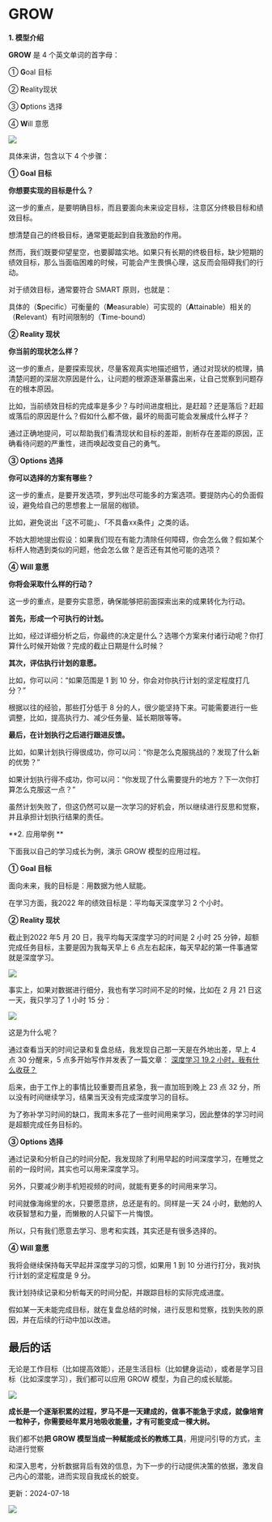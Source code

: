 # GROW

**1. 模型介绍**

**GROW** 是 4 个英文单词的首字母：

① **G**oal 目标

② **R**eality现状

③ **O**ptions 选择

④ **W**ill 意愿

![](https://mmbiz.qpic.cn/mmbiz_png/giaycic3UNwo2QljfVaVu1H4jcMhF3C48eLuyYYDDbF60t77GoJoqyiaWbQlTCqsjpPmQweUSY8ysslgAc9sEWGAA/640?wx_fmt=png) 

具体来讲，包含以下 4 个步骤：

**① Goal 目标** 

**你想要实现的目标是什么？**

这一步的重点，是要明确目标，而且要面向未来设定目标，注意区分终极目标和绩效目标。

想清楚自己的终极目标，通常更能起到自我激励的作用。 

然而，我们既要仰望星空，也要脚踏实地。如果只有长期的终极目标，缺少短期的绩效目标，那么当面临困难的时候，可能会产生畏惧心理，这反而会阻碍我们的行动。

对于绩效目标，通常要符合 SMART 原则，也就是：

具体的（**S**pecific）可衡量的（**M**easurable）可实现的（**A**ttainable）相关的（**R**elevant）有时间限制的（**T**ime-bound）

**② Reality 现状** 

**你当前的现状怎么样？**

这一步的重点，是要探索现状，尽量客观真实地描述细节，通过对现状的梳理，搞清楚问题的深层次原因是什么，让问题的根源逐渐暴露出来，让自己觉察到问题存在的根本原因。

比如，当前绩效目标的完成率是多少？与时间进度相比，是赶超？还是落后？赶超或落后的原因是什么？假如什么都不做，最坏的局面可能会发展成什么样子？

通过正确地提问，可以帮助我们看清现状和目标的差距，剖析存在差距的原因，正确看待问题的严重性，进而唤起改变自己的勇气。

**③ Options 选择** 

**你可以选择的方案有哪些？**

这一步的重点，是要开发选项，罗列出尽可能多的方案选项。要提防内心的负面假设，避免给自己的思想套上一层层的枷锁。

比如，避免说出「这不可能」、「不具备xx条件」之类的话。

不妨大胆地提出假设：如果我们现在有能力清除任何障碍，你会怎么做？假如某个标杆人物遇到类似的问题，他会怎么做？是否还有其他可能的选项？

**④ Will 意愿** 

**你将会采取什么样的行动？**

这一步的重点，是要夯实意愿，确保能够把前面探索出来的成果转化为行动。

**首先，形成一个可执行的计划。**

比如，经过详细分析之后，你最终的决定是什么？选哪个方案来付诸行动呢？你打算什么时候开始做？完成的截止日期是什么时候？

**其次，评估执行计划的意愿。**

比如，你可以问：“如果范围是 1 到 10 分，你会对你执行计划的坚定程度打几分？”

根据以往的经验，那些打分低于 8 分的人，很少能坚持下来。可能需要进行一些调整，比如，提高执行力、减少任务量、延长期限等等。

**最后，在计划执行之后进行跟进反馈。**

比如，如果计划执行得很成功，你可以问：“你是怎么克服挑战的？发现了什么新的优势？”

如果计划执行得不成功，你可以问：“你发现了什么需要提升的地方？下一次你打算怎么克服这一点？”

虽然计划失败了，但这仍然可以是一次学习的好机会，所以继续进行反思和觉察，并且承担计划执行结果的责任。

**2. 应用举例 **

下面我以自己的学习成长为例，演示 GROW 模型的应用过程。

**① Goal 目标**

面向未来，我的目标是：用数据为他人赋能。

在学习方面，我2022 年的绩效目标是：平均每天深度学习 2 个小时。

**② Reality 现状**

截止到2022 年5 月 20 日，我平均每天深度学习的时间是 2 小时 25 分钟，超额完成任务目标，主要是因为我每天早上 6 点左右起床，每天早起的第一件事通常就是深度学习。

![](https://mmbiz.qpic.cn/mmbiz_png/giaycic3UNwo2QljfVaVu1H4jcMhF3C48emEqYAEJDkJRQ6LW05iaTmiaeJpq0iaEiaQVX54nfpGibImtYYiaLIlogYLyQ/640?wx_fmt=png) 

事实上，如果对数据进行细分，我也有学习时间不足的时候，比如在 2 月 21 日这一天，我只学习了 1 小时 15 分：

![](https://mmbiz.qpic.cn/mmbiz_png/giaycic3UNwo2icvicBYE1ZptUBpjBKB4ljIoomMxqyZsWEgq9qlhpQ0siasyOJFal9vlib89Z1XZ50phf6sAk6BtvVQ/640?wx_fmt=png) 

这是为什么呢？

通过查看当天的时间记录和复盘总结，我发现自己那一天是在外地出差，早上 4 点 30 分醒来，5 点多开始写作并发表了一篇文章： [深度学习 19.2 小时，我有什么收获？](http://mp.weixin.qq.com/s?__biz=MzA4ODE2OTIxMw==&mid=2653480200&idx=1&sn=3ebff121397e5d493e14fc1cc4a103da&chksm=8bf20a9abc85838cd943ec20f664e1aa3a9125a019732e0bcabe3e3997c1624e431e35e19ccb&scene=21#wechat_redirect) [](http://mp.weixin.qq.com/s?__biz=MzA4ODE2OTIxMw==&mid=2653480200&idx=1&sn=3ebff121397e5d493e14fc1cc4a103da&chksm=8bf20a9abc85838cd943ec20f664e1aa3a9125a019732e0bcabe3e3997c1624e431e35e19ccb&scene=21#wechat_redirect) 

后来，由于工作上的事情比较重要而且紧急，我一直加班到晚上 23 点 32 分，所以没有时间继续学习，结果当天没有完成深度学习的目标。

为了弥补学习时间的缺口，我周末多花了一些时间用来学习，因此整体的学习时间是超额完成任务目标的。

**③ Options 选择**

通过记录和分析自己的时间分配，我发现除了利用早起的时间深度学习，在睡觉之前的一段时间，其实也可以用来深度学习。

另外，只要减少刷手机短视频的时间，就能有更多的时间用来学习。

时间就像海绵里的水，只要愿意挤，总还是有的。同样是一天 24 小时，勤勉的人收获智慧和力量，而懒散的人只留下一片悔恨。

所以，只有我们愿意去学习、思考和实践，其实还是有很多选择的。

**④ Will 意愿**

我将会继续保持每天早起并深度学习的习惯，如果用 1 到 10 分进行打分，我对执行计划的坚定程度是 9 分。

我计划持续记录和分析每天的时间分配，并跟踪目标的实际完成进度。

假如某一天未能完成目标，就在复盘总结的时候，进行反思和觉察，找到失败的原因，并在后续的行动中加以改进。

## **最后的话**

无论是工作目标（比如提高效能），还是生活目标（比如健身运动），或者是学习目标（比如深度学习），我们都可以应用 GROW 模型，为自己的成长赋能。

![](https://mmbiz.qpic.cn/mmbiz_png/giaycic3UNwo2QljfVaVu1H4jcMhF3C48esgevxALm6LLe5DfCYkOTIIDyJxc4gfR9ew8ALZoRleAN0hgFHZTDDw/640?wx_fmt=png) 

**成长是一个逐渐积累的过程，罗马不是一天建成的，做事不能急于求成，就像培育一粒种子，你需要经年累月地吸收能量，才有可能变成一棵大树。**

我们都不妨**把 GROW 模型当成一种赋能成长的教练工具**，用提问引导的方式，主动进行觉察

和深入思考，分析数据背后有效的信息，为下一步的行动提供决策的依据，激发自己内心的潜能，进而实现自我成长的蜕变。

更新：2024-07-18

![](https://visitor-badge.laobi.icu/badge?page_id=sjhfx.linji&left_text=PageViews&right_color=%2300589F)